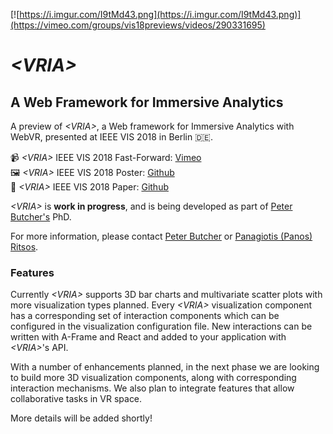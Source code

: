 [![https://i.imgur.com/I9tMd43.png](https://i.imgur.com/I9tMd43.png)](https://vimeo.com/groups/vis18previews/videos/290331695)

# _&lt;VRIA&gt;_

## A Web Framework for Immersive Analytics

A preview of _&lt;VRIA&gt;_, a Web framework for Immersive Analytics with WebVR, presented at IEEE VIS 2018 in Berlin 🇩🇪.

📹 _&lt;VRIA&gt;_ IEEE VIS 2018 Fast-Forward: [Vimeo](https://vimeo.com/groups/vis18previews/videos/290331695)  
🖼 _&lt;VRIA&gt;_ IEEE VIS 2018 Poster: [Github](https://github.com/vriajs/vria-vis2018-preview/blob/master/VRIA-Poster-VIS2018.pdf)  
📄 _&lt;VRIA&gt;_ IEEE VIS 2018 Paper: [Github](https://github.com/vriajs/vria-vis2018-preview/blob/master/VRIA-Paper-VIS2018.pdf)  

_&lt;VRIA&gt;_ is **work in progress**, and is being developed as part of [Peter Butcher's](https://github.com/pbutcher) PhD.

For more information, please contact [Peter Butcher](mailto:p.butcher@chester.ac.uk) or [Panagiotis (Panos) Ritsos](mailto:p.ritsos@bangor.ac.uk).

### Features

Currently _&lt;VRIA&gt;_ supports 3D bar charts and multivariate scatter plots with more visualization types planned. Every _&lt;VRIA&gt;_ visualization component has a corresponding set of interaction components which can be configured in the visualization configuration file. New interactions can be written with A-Frame and React and added to your application with _&lt;VRIA&gt;_'s API.

With a number of enhancements planned, in the next phase we are looking to build more 3D visualization components, along with corresponding interaction mechanisms. We also plan to integrate features that allow collaborative tasks in VR space.

More details will be added shortly!
